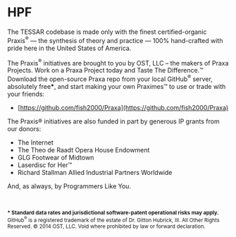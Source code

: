 HPF
===

The TESSAR codebase is made only with the finest certified-organic Praxis<sup>&reg;</sup> &mdash; the synthesis of theory and practice &mdash; 100% hand-crafted with pride here in the United States of America.

The Praxis<sup>&reg;</sup> initiatives are brought to you by OST, LLC &ndash; the makers of Praxa Projects. Work on a Praxa Project today and Taste The Difference.&trade; Download the open-source Praxa repo from your local GitHub<sup>&reg;</sup> server, absolutely free<b>*</b>, and start making your own Praximes&trade; to use or trade with your friends:

* [https://github.com/fish2000/Praxa](https://github.com/fish2000/Praxa)

The Praxis&reg; initiatives are also funded in part by generous IP grants from our donors:

* The Internet
* The Theo de Raadt Opera House Endowment
* GLG Footwear of Midtown
* Laserdisc for Her&trade;
* Richard Stallman Allied Industrial Partners Worldwide

And, as always, by Programmers Like You.

&nbsp;

<small><b>* Standard data rates and jurisdictional software-patent operational risks may apply.</b> GitHub<sup>&reg;</sup> is a registered trademark of the estate of Dr. Gitton Hubrick, III. All Other Rights Reserved. &copy; 2014 OST, LLC. Void where prohibited by law or forward declaration.</small>

